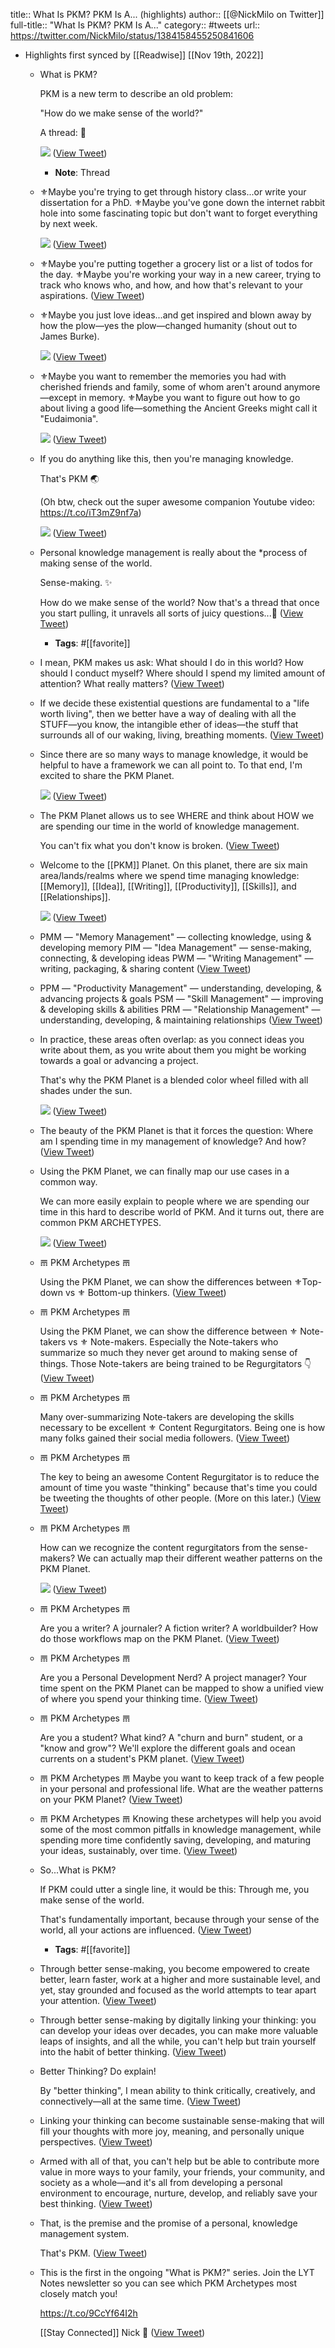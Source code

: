 title:: What Is PKM?  PKM Is A... (highlights)
author:: [[@NickMilo on Twitter]]
full-title:: "What Is PKM?  PKM Is A..."
category:: #tweets
url:: https://twitter.com/NickMilo/status/1384158455250841606

- Highlights first synced by [[Readwise]] [[Nov 19th, 2022]]
	- What is PKM? 
	  
	  PKM is a new term to describe an old problem: 
	  
	  "How do we make sense of the world?"
	  
	  A thread: 🧵 
	  
	  ![](https://pbs.twimg.com/media/EzUFLocUcAkLgfE.jpg) ([View Tweet](https://twitter.com/NickMilo/status/1384157641367191563))
		- **Note**: Thread
	- ⚜️Maybe you're trying to get through history class...or write your dissertation for a PhD.
	  ⚜️Maybe you've gone down the internet rabbit hole into some fascinating topic but don't want to forget everything by next week. 
	  
	  ![](https://pbs.twimg.com/media/EzUF8HQVEAwrowO.jpg) ([View Tweet](https://twitter.com/NickMilo/status/1384157651815190530))
	- ⚜️Maybe you're putting together a grocery list or a list of todos for the day.
	  ⚜️Maybe you're working your way in a new career, trying to track who knows who, and how, and how that's relevant to your aspirations. ([View Tweet](https://twitter.com/NickMilo/status/1384157654998654991))
	- ⚜️Maybe you just love ideas...and get inspired and blown away by how the plow—yes the plow—changed humanity (shout out to James Burke). 
	  
	  ![](https://pbs.twimg.com/media/EzUGJjDUUAQSgyp.jpg) ([View Tweet](https://twitter.com/NickMilo/status/1384157660161871872))
	- ⚜️Maybe you want to remember the memories you had with cherished friends and family, some of whom aren't around anymore—except in memory. 
	  ⚜️Maybe you want to figure out how to go about living a good life—something the Ancient Greeks might call it "Eudaimonia". 
	  
	  ![](https://pbs.twimg.com/media/EzUGin3VoAANL8o.jpg) ([View Tweet](https://twitter.com/NickMilo/status/1384157669078962187))
	- If you do anything like this, then you're managing knowledge. 
	  
	  That's PKM 🌏
	  
	  (Oh btw, check out the super awesome companion Youtube video: https://t.co/iT3mZ9nf7a) 
	  
	  ![](https://pbs.twimg.com/media/EzUGyABVEAEAEDY.jpg) ([View Tweet](https://twitter.com/NickMilo/status/1384157677215838215))
	- Personal knowledge management is really about the *process of making sense of the world.
	  
	  Sense-making. ✨
	  
	  How do we make sense of the world? Now that's a thread that once you start pulling, it unravels all sorts of juicy questions...🧶 ([View Tweet](https://twitter.com/NickMilo/status/1384157680231608325))
		- **Tags**: #[[favorite]]
	- I mean, PKM makes us ask: What should I do in this world? How should I conduct myself? Where should I spend my limited amount of attention? What really matters? ([View Tweet](https://twitter.com/NickMilo/status/1384157681540161536))
	- If we decide these existential questions are fundamental to a "life worth living", then we better have a way of dealing with all the STUFF—you know, the intangible ether of ideas—the stuff that surrounds all of our waking, living, breathing moments. ([View Tweet](https://twitter.com/NickMilo/status/1384157683184410636))
	- Since there are so many ways to manage knowledge, it would be helpful to have a framework we can all point to. To that end, I'm excited to share the PKM Planet. 
	  
	  ![](https://pbs.twimg.com/media/EzUIFwsUYAcI1Ef.jpg) ([View Tweet](https://twitter.com/NickMilo/status/1384157688540528651))
	- The PKM Planet allows us to see WHERE and think about HOW we are spending our time in the world of knowledge management.
	  
	  You can't fix what you don't know is broken. ([View Tweet](https://twitter.com/NickMilo/status/1384157690620833801))
	- Welcome to the [[PKM]] Planet. On this planet, there are six main area/lands/realms where we spend time managing knowledge: [[Memory]], [[Idea]], [[Writing]], [[Productivity]], [[Skills]], and [[Relationships]]. 
	  
	  ![](https://pbs.twimg.com/media/EzUJFdVVcAcYPtc.jpg) ([View Tweet](https://twitter.com/NickMilo/status/1384157695918313474))
	- PMM — "Memory Management" — collecting knowledge, using & developing memory
	  PIM — "Idea Management" — sense-making, connecting, & developing ideas
	  PWM — "Writing Management" — writing, packaging, & sharing content ([View Tweet](https://twitter.com/NickMilo/status/1384157698019651585))
	- PPM — "Productivity Management" — understanding, developing, & advancing projects & goals
	  PSM — "Skill Management" — 
	  improving & developing skills & abilities
	  PRM — "Relationship Management" — understanding, developing, & maintaining relationships ([View Tweet](https://twitter.com/NickMilo/status/1384157699324084231))
	- In practice, these areas often overlap: as you connect ideas you write about them, as you write about them you might be working towards a goal or advancing a project. 
	  
	  That's why the PKM Planet is a blended color wheel filled with all shades under the sun. 
	  
	  ![](https://pbs.twimg.com/media/EzUJwl5UUAY2EJK.jpg) ([View Tweet](https://twitter.com/NickMilo/status/1384157704457838601))
	- The beauty of the PKM Planet is that it forces the question: Where am I spending time in my management of knowledge? And how? ([View Tweet](https://twitter.com/NickMilo/status/1384157706836082694))
	- Using the PKM Planet, we can finally map our use cases in a common way. 
	  
	  We can more easily explain to people where we are spending our time in this hard to describe world of PKM. 
	  And it turns out, there are common PKM ARCHETYPES. 
	  
	  ![](https://pbs.twimg.com/media/EzUKBb6UYAAwcvg.jpg) ([View Tweet](https://twitter.com/NickMilo/status/1384157712309637130))
	- 𝌎 PKM Archetypes 𝌎 
	  
	  Using the PKM Planet, we can show the differences between ⚜️Top-down vs ⚜️ Bottom-up thinkers. ([View Tweet](https://twitter.com/NickMilo/status/1384157714608050179))
	- 𝌎 PKM Archetypes 𝌎 
	  
	  Using the PKM Planet, we can show the difference between ⚜️ Note-takers vs ⚜️ Note-makers. Especially the Note-takers who summarize so much they never get around to making sense of things. Those Note-takers are being trained to be Regurgitators 👇 ([View Tweet](https://twitter.com/NickMilo/status/1384157716151619596))
	- 𝌎 PKM Archetypes 𝌎 
	  
	  Many over-summarizing Note-takers are developing the skills necessary to be excellent ⚜️ Content Regurgitators. Being one is how many folks gained their social media followers. ([View Tweet](https://twitter.com/NickMilo/status/1384157717523095557))
	- 𝌎 PKM Archetypes 𝌎 
	  
	  The key to being an awesome Content Regurgitator is to reduce the amount of time you waste "thinking" because that's time you could be tweeting the thoughts of other people. (More on this later.) ([View Tweet](https://twitter.com/NickMilo/status/1384157718840168452))
	- 𝌎 PKM Archetypes 𝌎 
	  
	  How can we recognize the content regurgitators from the sense-makers? We can actually map their different weather patterns on the PKM Planet. 
	  
	  ![](https://pbs.twimg.com/media/EzUNu0dVgAQ4vsb.jpg) ([View Tweet](https://twitter.com/NickMilo/status/1384157724720570370))
	- 𝌎 PKM Archetypes 𝌎 
	  
	  Are you a writer? A journaler? A fiction writer? A worldbuilder? How do those workflows map on the PKM Planet. ([View Tweet](https://twitter.com/NickMilo/status/1384157726947758092))
	- 𝌎 PKM Archetypes 𝌎 
	  
	  Are you a Personal Development Nerd? A project manager? Your time spent on the PKM Planet can be mapped to show a unified view of where you spend your thinking time. ([View Tweet](https://twitter.com/NickMilo/status/1384157728285683715))
	- 𝌎 PKM Archetypes 𝌎 
	  
	  Are you a student? What kind? A "churn and burn" student, or a "know and grow"? We'll explore the different goals and ocean currents on a student's PKM planet. ([View Tweet](https://twitter.com/NickMilo/status/1384157729556557827))
	- 𝌎 PKM Archetypes 𝌎 
	  Maybe you want to keep track of a few people in your personal and professional life. What are the weather patterns on your PKM Planet? ([View Tweet](https://twitter.com/NickMilo/status/1384158440038170632))
	- 𝌎 PKM Archetypes 𝌎 
	  Knowing these archetypes will help you avoid some of the most common pitfalls in knowledge management, while spending more time confidently saving, developing, and maturing your ideas, sustainably, over time. ([View Tweet](https://twitter.com/NickMilo/status/1384158441787203587))
	- So...What is PKM?
	  
	  If PKM could utter a single line, it would be this: Through me, you make sense of the world.
	  
	  That's fundamentally important, because through your sense of the world, all your actions are influenced. ([View Tweet](https://twitter.com/NickMilo/status/1384158443959767044))
		- **Tags**: #[[favorite]]
	- Through better sense-making, you become empowered to create better, learn faster, work at a higher and more sustainable level, and yet, stay grounded and focused as the world attempts to tear apart your attention. ([View Tweet](https://twitter.com/NickMilo/status/1384158445436170252))
	- Through better sense-making by digitally linking your thinking: you can develop your ideas over decades, you can make more valuable leaps of insights, and all the while, you can't help but train yourself into the habit of better thinking. ([View Tweet](https://twitter.com/NickMilo/status/1384158446870622216))
	- Better Thinking? Do explain!
	  
	  By "better thinking", I mean ability to think critically, creatively, and connectively—all at the same time. ([View Tweet](https://twitter.com/NickMilo/status/1384158448347082756))
	- Linking your thinking can become sustainable sense-making that will fill your thoughts with more joy, meaning, and personally unique perspectives. ([View Tweet](https://twitter.com/NickMilo/status/1384158449815089152))
	- Armed with all of that, you can't help but be able to contribute more value in more ways to your family, your friends, your community, and society as a whole—and it's all from developing a personal environment to encourage, nurture, develop, and reliably save your best thinking. ([View Tweet](https://twitter.com/NickMilo/status/1384158452264488973))
	- That, is the premise and the promise of a personal, knowledge management system. 
	  
	  That's PKM. ([View Tweet](https://twitter.com/NickMilo/status/1384158453761941510))
	- This is the first in the ongoing "What is PKM?" series. Join the LYT Notes newsletter so you can see which PKM Archetypes most closely match you!
	  
	  https://t.co/9CcYf64I2h
	  
	  [[Stay Connected]]
	  Nick
	  🧵 ([View Tweet](https://twitter.com/NickMilo/status/1384158455250841606))
